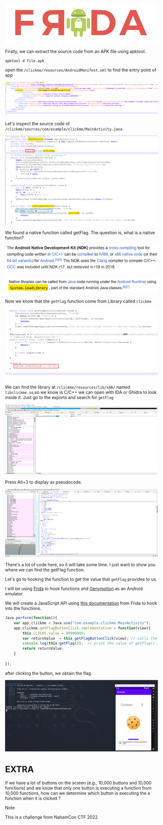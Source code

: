 
![frida-re2](./image/frida.png)



Firstly, we can extract the source code from an APK file using apktool.

```Shell
apktool d file.apk
```


open the ```/clickme/resources/AndroidManifest.xml``` to find the entry point of app 


![image](./image/manifest.png)

Let's inspect the source code of ```/clickme/sources/com/example/clickme/MainActivity.java```

![image](./image/MainActivity.png)


We found a native function called getFlag. The question is, what is a native function?


![image](./image/NDK.png)

![image](./image/load.png)

Now we know that the  ```getFlag``` function come from Library called ```clickme``` 

![image](./image/load_clickme.png)

We can find the library at ```/clickme/resources/lib/x86/``` named  ```libclickme.so```,so we know is C/C++ we can open with IDA or Ghidra to look inside it.
Just go to the exports and search for ```getFlag```

![image](./image/IDA_NF.png)


Press Alt+3 to display as pseudocode.

![image](./image/Native_function.png)

There's a lot of code here, so it will take some time. I just want to show you where we can find the getFlag function.

Let's go to hooking the function to get the value that ```getFlag``` provides to us.

I will be using [Frida](https://frida.re/) to hook functions and [Genymotion](https://www.genymotion.com/) as an Android emulator.

We will create a JavaScript API using [this documentation](https://frida.re/docs/javascript-api/#java) from Frida to hook into the functions. 

```js
Java.perform(function(){
    var app_clickme = Java.use("com.example.clickme.MainActivity");
    app_clickme.getFlagButtonClick.implementation = function(view){
        this.CLICKS.value = 99999999;  
        var returnValue  = this.getFlagButtonClick(view); // calls the original function.
        console.log(this.getFlag());  // print the value of getFlag() in cmd.
        return returnValue;
    }

});

```

after clicking the button, we obtain the flag.

![image](./image/Frida_.png)





# EXTRA

If we have a lot of buttons on the screen (e.g., 10,000 buttons and 10,000 functions) and we know that only one button is executing a function from 10,000 functions,
how can we determine which button is executing the a function when it is clicked ?
  


>[!NOTE]
>This is a challenge from NahamCon CTF 2022.
